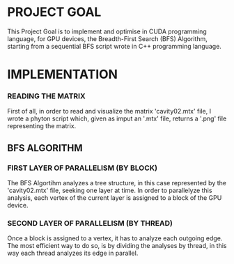 # PROJECT GOAL
This Project Goal is to implement and optimise in CUDA programming language, for GPU devices, the Breadth-First Search (BFS) Algorithm, starting from a sequential BFS script wrote in C++ programming language.



# IMPLEMENTATION

### READING THE MATRIX
First of all, in order to read and visualize the matrix 'cavity02.mtx' file, I wrote a phyton script which, given as imput an '.mtx' file, returns a '.png' file representing the matrix.


## BFS ALGORITHM

### FIRST LAYER OF PARALLELISM (BY BLOCK)
The BFS Algortihm analyzes a tree structure, in this case represented by the 'cavity02.mtx' file, seeking one layer at time.
In order to parallelyze this analysis, each vertex of the current layer is assigned to a block of the GPU device.

### SECOND LAYER OF PARALLELISM (BY THREAD)
Once a block is assigned to a vertex, it has to analyze each outgoing edge.
The most efficient way to do so, is by dividing the analyses by thread, in this way each thread analyzes its edge in parallel.
